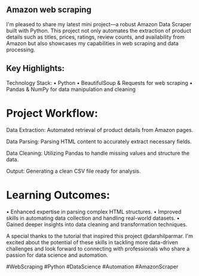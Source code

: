 ## Amazon web scraping

 I'm pleased to share my latest mini project—a robust Amazon Data Scraper built with Python. This project not only automates the extraction of product details such as titles, prices, ratings, review counts, and availability from Amazon but also showcases my capabilities in web scraping and data processing.

## Key Highlights:

Technology Stack:
• Python
• BeautifulSoup & Requests for web scraping
• Pandas & NumPy for data manipulation and cleaning

# Project Workflow:

Data Extraction: Automated retrieval of product details from Amazon pages.

Data Parsing: Parsing HTML content to accurately extract necessary fields.

Data Cleaning: Utilizing Pandas to handle missing values and structure the data.

Output: Generating a clean CSV file ready for analysis.

# Learning Outcomes:

• Enhanced expertise in parsing complex HTML structures.
• Improved skills in automating data collection and handling real-world datasets.
• Gained deeper insights into data cleaning and transformation techniques.

A special thanks to the tutorial that inspired this project @darshilparmar. I'm excited about the potential of these skills in tackling more data-driven challenges and look forward to connecting with professionals who share a passion for data science and automation.

#WebScraping #Python #DataScience #Automation #AmazonScraper
